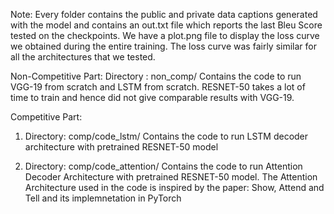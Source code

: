 
Note: Every folder contains the public and private data captions generated with the model and contains an out.txt file which reports the last Bleu Score tested on the checkpoints. 
We have a plot.png file to display the loss curve we obtained during the entire training. The loss curve was fairly similar for all the architectures that we tested. 


Non-Competitive Part:
Directory : non_comp/
Contains the code to run VGG-19 from scratch and LSTM from scratch. 
RESNET-50 takes a lot of time to train and hence did not give comparable results with VGG-19.

Competitive Part:
1) Directory: comp/code_lstm/
Contains the code to run LSTM decoder architecture with pretrained RESNET-50 model

2) Directory: comp/code_attention/
Contains the code to run Attention Decoder Architecture with pretrained RESNET-50 model. 
The Attention Architecture used in the code is inspired by the paper: Show, Attend and Tell and its implemnetation in PyTorch
